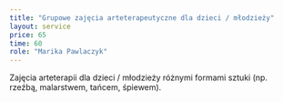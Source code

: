 ```yaml
---
title: "Grupowe zajęcia arteterapeutyczne dla dzieci / młodzieży"
layout: service
price: 65
time: 60
role: "Marika Pawlaczyk"
---
```


Zajęcia arteterapii dla dzieci / młodzieży różnymi formami sztuki (np. rzeźbą, malarstwem, tańcem, śpiewem).
